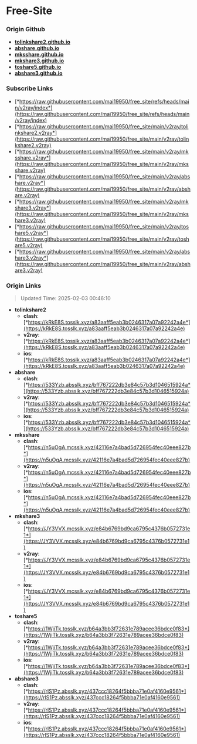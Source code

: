 # Free-Site

### Origin Github

- [**tolinkshare2.github.io**](https://github.com/tolinkshare2/tolinkshare2.github.io)
- [**abshare.github.io**](https://github.com/abshare/abshare.github.io)
- [**mksshare.github.io**](https://github.com/mksshare/mksshare.github.io)
- [**mkshare3.github.io**](https://github.com/mkshare3/mkshare3.github.io)
- [**toshare5.github.io**](https://github.com/toshare5/toshare5.github.io)
- [**abshare3.github.io**](https://github.com/abshare3/abshare3.github.io)

### Subscribe Links

- [*https://raw.githubusercontent.com/mai19950/free_site/refs/heads/main/v2ray/index*](https://raw.githubusercontent.com/mai19950/free_site/refs/heads/main/v2ray/index)
- [*https://raw.githubusercontent.com/mai19950/free_site/main/v2ray/tolinkshare2.v2ray*](https://raw.githubusercontent.com/mai19950/free_site/main/v2ray/tolinkshare2.v2ray)
- [*https://raw.githubusercontent.com/mai19950/free_site/main/v2ray/mksshare.v2ray*](https://raw.githubusercontent.com/mai19950/free_site/main/v2ray/mksshare.v2ray)
- [*https://raw.githubusercontent.com/mai19950/free_site/main/v2ray/abshare.v2ray*](https://raw.githubusercontent.com/mai19950/free_site/main/v2ray/abshare.v2ray)
- [*https://raw.githubusercontent.com/mai19950/free_site/main/v2ray/mkshare3.v2ray*](https://raw.githubusercontent.com/mai19950/free_site/main/v2ray/mkshare3.v2ray)
- [*https://raw.githubusercontent.com/mai19950/free_site/main/v2ray/toshare5.v2ray*](https://raw.githubusercontent.com/mai19950/free_site/main/v2ray/toshare5.v2ray)
- [*https://raw.githubusercontent.com/mai19950/free_site/main/v2ray/abshare3.v2ray*](https://raw.githubusercontent.com/mai19950/free_site/main/v2ray/abshare3.v2ray)

### Origin Links

> Updated Time: 2025-02-03 00:46:10

- **tolinkshare2**
  - **clash**: [*https://kRkE8S.tosslk.xyz/a83aaff5eab3b0246317a07a92242a4e*](https://kRkE8S.tosslk.xyz/a83aaff5eab3b0246317a07a92242a4e)
  - **v2ray**: [*https://kRkE8S.tosslk.xyz/a83aaff5eab3b0246317a07a92242a4e*](https://kRkE8S.tosslk.xyz/a83aaff5eab3b0246317a07a92242a4e)
  - **ios**: [*https://kRkE8S.tosslk.xyz/a83aaff5eab3b0246317a07a92242a4e*](https://kRkE8S.tosslk.xyz/a83aaff5eab3b0246317a07a92242a4e)
- **abshare**
  - **clash**: [*https://533Yzb.absslk.xyz/bff767222db3e84c57b3d1046515924a*](https://533Yzb.absslk.xyz/bff767222db3e84c57b3d1046515924a)
  - **v2ray**: [*https://533Yzb.absslk.xyz/bff767222db3e84c57b3d1046515924a*](https://533Yzb.absslk.xyz/bff767222db3e84c57b3d1046515924a)
  - **ios**: [*https://533Yzb.absslk.xyz/bff767222db3e84c57b3d1046515924a*](https://533Yzb.absslk.xyz/bff767222db3e84c57b3d1046515924a)
- **mksshare**
  - **clash**: [*https://n5uOgA.mcsslk.xyz/42116e7a4bad5d726954fec40eee827b*](https://n5uOgA.mcsslk.xyz/42116e7a4bad5d726954fec40eee827b)
  - **v2ray**: [*https://n5uOgA.mcsslk.xyz/42116e7a4bad5d726954fec40eee827b*](https://n5uOgA.mcsslk.xyz/42116e7a4bad5d726954fec40eee827b)
  - **ios**: [*https://n5uOgA.mcsslk.xyz/42116e7a4bad5d726954fec40eee827b*](https://n5uOgA.mcsslk.xyz/42116e7a4bad5d726954fec40eee827b)
- **mkshare3**
  - **clash**: [*https://JY3VVX.mcsslk.xyz/e84b6769bd9ca6795c4376b0572731e1*](https://JY3VVX.mcsslk.xyz/e84b6769bd9ca6795c4376b0572731e1)
  - **v2ray**: [*https://JY3VVX.mcsslk.xyz/e84b6769bd9ca6795c4376b0572731e1*](https://JY3VVX.mcsslk.xyz/e84b6769bd9ca6795c4376b0572731e1)
  - **ios**: [*https://JY3VVX.mcsslk.xyz/e84b6769bd9ca6795c4376b0572731e1*](https://JY3VVX.mcsslk.xyz/e84b6769bd9ca6795c4376b0572731e1)
- **toshare5**
  - **clash**: [*https://1WjiTk.tosslk.xyz/b64a3bb3f72631e789acee36bdce0f83*](https://1WjiTk.tosslk.xyz/b64a3bb3f72631e789acee36bdce0f83)
  - **v2ray**: [*https://1WjiTk.tosslk.xyz/b64a3bb3f72631e789acee36bdce0f83*](https://1WjiTk.tosslk.xyz/b64a3bb3f72631e789acee36bdce0f83)
  - **ios**: [*https://1WjiTk.tosslk.xyz/b64a3bb3f72631e789acee36bdce0f83*](https://1WjiTk.tosslk.xyz/b64a3bb3f72631e789acee36bdce0f83)
- **abshare3**
  - **clash**: [*https://rlS1Pz.absslk.xyz/437ccc18264f5bbba71e0af4160e9561*](https://rlS1Pz.absslk.xyz/437ccc18264f5bbba71e0af4160e9561)
  - **v2ray**: [*https://rlS1Pz.absslk.xyz/437ccc18264f5bbba71e0af4160e9561*](https://rlS1Pz.absslk.xyz/437ccc18264f5bbba71e0af4160e9561)
  - **ios**: [*https://rlS1Pz.absslk.xyz/437ccc18264f5bbba71e0af4160e9561*](https://rlS1Pz.absslk.xyz/437ccc18264f5bbba71e0af4160e9561)
